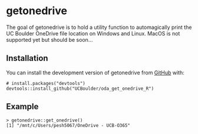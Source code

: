 
# getonedrive

<!-- badges: start -->
<!-- badges: end -->

The goal of getonedrive is to hold a utility function to automagically print the UC Boulder OneDrive file location on Windows and Linux. MacOS is not supported yet but should be soon...

## Installation

You can install the development version of getonedrive from [GitHub](https://github.com/) with:

```
# install.packages("devtools")
devtools::install_github("UCBoulder/oda_get_onedrive_R")
```

## Example

```
> getonedrive::get_onedrive()
[1] "/mnt/c/Users/pesh5067/OneDrive - UCB-O365"
```

